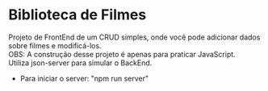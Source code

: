 # Biblioteca de Filmes

Projeto de FrontEnd de um CRUD simples, onde você pode adicionar dados sobre filmes e modificá-los.<br/>
OBS: A construção desse projeto é apenas para praticar JavaScript.<br/>
Utiliza json-server para simular o BackEnd.

 - Para iniciar o server: "npm run server"
